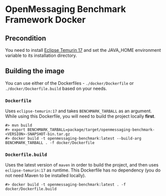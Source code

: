 # OpenMessaging Benchmark Framework Docker

## Precondition

You need to install [Eclipse Temurin 17](https://adoptium.net/)
and set the JAVA_HOME environment variable to its installation directory.

## Building the image

You can use either of the Dockerfiles - `./docker/Dockerfile` or `./docker/Dockerfile.build` based on your needs.

### `Dockerfile`

Uses `eclipse-temurin:17` and takes `BENCHMARK_TARBALL` as an argument.
While using this Dockerfile, you will need to build the project locally **first**.

```
#> mvn build
#> export BENCHMARK_TARBALL=package/target/openmessaging-benchmark-<VERSION>-SNAPSHOT-bin.tar.gz
#> docker build -t openmessaging-benchmark:latest --build-arg BENCHMARK_TARBALL . -f docker/Dockerfile
```

### `Dockerfile.build`

Uses the latest version of `maven` in order to build the project, and then uses `eclipse-temurin:17` as runtime.
This Dockerfile has no dependency (you do not need Maven to be installed locally).

```
#> docker build -t openmessaging-benchmark:latest . -f docker/Dockerfile.build
```

